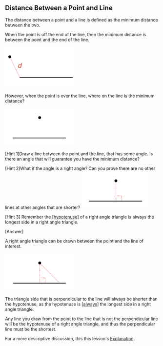 ## Distance Between a Point and Line

The distance between a point and a line is defined as the minimum distance between the two.

When the point is off the end of the line, then the minimum distance is between the point and the end of the line.

![](end.png)

However, when the point is over the line, where on the line is the minimum distance?

![](over.png)

<hint>[Hint 1]Draw a line between the point and the line, that has some angle. Is there an angle that will guarantee you have the minimum distance?</hint>


<hintLow>[Hint 2]What if the angle is a right angle? Can you prove there are no other lines at other angles that are shorter?
![](right.png)
</hintLow>

<hintLow>[Hint 3] Remember the [[hypotenuse]]((qr,'Math/Geometry_1/RightAngleTriangles/base/Definition',#00756F)) of a right angle triangle is always the longest side in a right angle triangle.
</hintLow>


<hintLow>[Answer]

A right angle triangle can be drawn between the point and the line of interest.

![](hypotenuse.png)

The triangle side that is perpendicular to the line will always be shorter than the hypotenuse, as the hypotenuse is [[always]]((qr,'Math/Geometry_1/RightAngleTriangles/base/Definition',#00756F)) the longest side in a right angle triangle.

Any line you draw from the point to the line that is not the perpendicular line will be the hypotenuse of a right angle triangle, and thus the perpendicular line must be the shortest.

For a more descriptive discussion, this this lesson's [Explanation](/Lessons/Math/Geometry_1/PointLineDistance/explanation/base?page=1).

</hintLow>


<!-- 

<hintLow>
Here are several triangles:

[[isosceles]]((qr,'Math/Geometry_1/Isosceles/base/Main',#00756F)) 

[Explanation](/Lessons/Math/Geometry_1/SideAngleRelationship/explanation/base?page=23)

![](examples.png)
</hintLow>

 -->